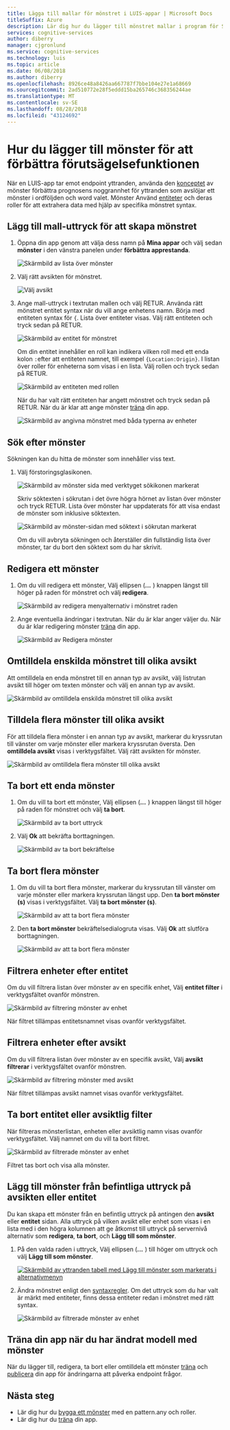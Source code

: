 ```yaml
---
title: Lägga till mallar för mönstret i LUIS-appar | Microsoft Docs
titleSuffix: Azure
description: Lär dig hur du lägger till mönstret mallar i program för Språkförståelse (LUIS) att förbättra förutsägelsefunktionen.
services: cognitive-services
author: diberry
manager: cjgronlund
ms.service: cognitive-services
ms.technology: luis
ms.topic: article
ms.date: 06/08/2018
ms.author: diberry
ms.openlocfilehash: 8926ce48a8426aa667787f7bbe104e27e1a68669
ms.sourcegitcommit: 2ad510772e28f5eddd15ba265746c368356244ae
ms.translationtype: MT
ms.contentlocale: sv-SE
ms.lasthandoff: 08/28/2018
ms.locfileid: "43124692"
---
```

# <a name="how-to-add-patterns-to-improve-prediction-accuracy"></a>Hur du lägger till mönster för att förbättra förutsägelsefunktionen
När en LUIS-app tar emot endpoint yttranden, använda den [konceptet](luis-concept-patterns.md) av mönster förbättra prognosens noggrannhet för yttranden som avslöjar ett mönster i ordföljden och word valet. Mönster Använd [entiteter](luis-concept-entity-types.md) och deras roller för att extrahera data med hjälp av specifika mönstret syntax. 

## <a name="add-template-utterance-to-create-pattern"></a>Lägg till mall-uttryck för att skapa mönstret
1. Öppna din app genom att välja dess namn på **Mina appar** och välj sedan **mönster** i den vänstra panelen under **förbättra apprestanda**.

    ![Skärmbild av lista över mönster](./media/luis-how-to-model-intent-pattern/patterns-1.png)

2. Välj rätt avsikten för mönstret. 

    ![Välj avsikt](./media/luis-how-to-model-intent-pattern/patterns-2.png)

3. Ange mall-uttryck i textrutan mallen och välj RETUR. Använda rätt mönstret entitet syntax när du vill ange enhetens namn. Börja med entiteten syntax för `{`. Lista över entiteter visas. Välj rätt entiteten och tryck sedan på RETUR. 

    ![Skärmbild av entitet för mönstret](./media/luis-how-to-model-intent-pattern/patterns-3.png)

    Om din entitet innehåller en roll kan indikera vilken roll med ett enda kolon `:`efter att entiteten namnet, till exempel `{Location:Origin}`. I listan över roller för enheterna som visas i en lista. Välj rollen och tryck sedan på RETUR. 

    ![Skärmbild av entiteten med rollen](./media/luis-how-to-model-intent-pattern/patterns-4.png)

    När du har valt rätt entiteten har angett mönstret och tryck sedan på RETUR. När du är klar att ange mönster [träna](luis-how-to-train.md) din app.

    ![Skärmbild av angivna mönstret med båda typerna av enheter](./media/luis-how-to-model-intent-pattern/patterns-5.png)

## <a name="search-patterns"></a>Sök efter mönster
Sökningen kan du hitta de mönster som innehåller viss text.  

1. Välj förstoringsglasikonen.

    ![Skärmbild av mönster sida med verktyget sökikonen markerat](./media/luis-how-to-model-intent-pattern/search-icon.png)

    Skriv söktexten i sökrutan i det övre högra hörnet av listan över mönster och tryck RETUR. Lista över mönster har uppdaterats för att visa endast de mönster som inklusive söktexten.

    ![Skärmbild av mönster-sidan med söktext i sökrutan markerat](./media/luis-how-to-model-intent-pattern/search-text.png)

    Om du vill avbryta sökningen och återställer din fullständig lista över mönster, tar du bort den söktext som du har skrivit.

<!-- TBD: should I be able to click on the magnifying glass again to close the search box? It doesn't reset the list. -->

## <a name="edit-a-pattern"></a>Redigera ett mönster
1. Om du vill redigera ett mönster, Välj ellipsen (***...*** ) knappen längst till höger på raden för mönstret och välj **redigera**. 

    ![Skärmbild av redigera menyalternativ i mönstret raden](./media/luis-how-to-model-intent-pattern/patterns-three-dots.png) 

2. Ange eventuella ändringar i textrutan. När du är klar anger väljer du. När du är klar redigering mönster [träna](luis-how-to-train.md) din app.

    ![Skärmbild av Redigera mönster](./media/luis-how-to-model-intent-pattern/edit-pattern.png)

## <a name="reassign-individual-pattern-to-different-intent"></a>Omtilldela enskilda mönstret till olika avsikt

Att omtilldela en enda mönstret till en annan typ av avsikt, välj listrutan avsikt till höger om texten mönster och välj en annan typ av avsikt.

![Skärmbild av omtilldela enskilda mönstret till olika avsikt](./media/luis-how-to-model-intent-pattern/reassign-individual-pattern.png)

## <a name="reassign-several-patterns-to-different-intent"></a>Tilldela flera mönster till olika avsikt

För att tilldela flera mönster i en annan typ av avsikt, markerar du kryssrutan till vänster om varje mönster eller markera kryssrutan översta. Den **omtilldela avsikt** visas i verktygsfältet. Välj rätt avsikten för mönster. 

![Skärmbild av omtilldela flera mönster till olika avsikt](./media/luis-how-to-model-intent-pattern/reassign-many-patterns.png)

## <a name="delete-a-single-pattern"></a>Ta bort ett enda mönster

1. Om du vill ta bort ett mönster, Välj ellipsen (***...*** ) knappen längst till höger på raden för mönstret och välj **ta bort**. 

    ![Skärmbild av ta bort uttryck](./media/luis-how-to-model-intent-pattern/patterns-three-dots-ddl.png)

2. Välj **Ok** att bekräfta borttagningen.

    ![Skärmbild av ta bort bekräftelse](./media/luis-how-to-model-intent-pattern/confirm-delete.png)

## <a name="delete-several-patterns"></a>Ta bort flera mönster

1. Om du vill ta bort flera mönster, markerar du kryssrutan till vänster om varje mönster eller markera kryssrutan längst upp. Den **ta bort mönster (s)** visas i verktygsfältet. Välj **ta bort mönster (s)**.  

    ![Skärmbild av att ta bort flera mönster](./media/luis-how-to-model-intent-pattern/delete-many-patterns.png)

2. Den **ta bort mönster** bekräftelsedialogruta visas. Välj **Ok** att slutföra borttagningen.

    ![Skärmbild av att ta bort flera mönster](./media/luis-how-to-model-intent-pattern/delete-many-patterns-confirmation.png)

## <a name="filter-pattern-list-by-entity"></a>Filtrera enheter efter entitet

Om du vill filtrera listan över mönster av en specifik enhet, Välj **entitet filter** i verktygsfältet ovanför mönstren. 

![Skärmbild av filtrering mönster av enhet](./media/luis-how-to-model-intent-pattern/filter-entities-1.png)

När filtret tillämpas entitetsnamnet visas ovanför verktygsfältet. 

## <a name="filter-pattern-list-by-intent"></a>Filtrera enheter efter avsikt

Om du vill filtrera listan över mönster av en specifik avsikt, Välj **avsikt filtrerar** i verktygsfältet ovanför mönstren. 

![Skärmbild av filtrering mönster med avsikt](./media/luis-how-to-model-intent-pattern/filter-intents-1.png)

När filtret tillämpas avsikt namnet visas ovanför verktygsfältet. 

## <a name="remove-entity-or-intent-filter"></a>Ta bort entitet eller avsiktlig filter
När filtreras mönsterlistan, enheten eller avsiktlig namn visas ovanför verktygsfältet. Välj namnet om du vill ta bort filtret.

![Skärmbild av filtrerade mönster av enhet](./media/luis-how-to-model-intent-pattern/filter-entities-2.png)

Filtret tas bort och visa alla mönster. 

## <a name="add-pattern-from-existing-utterance-on-intent-or-entity-page"></a>Lägg till mönster från befintliga uttryck på avsikten eller entitet
Du kan skapa ett mönster från en befintlig uttryck på antingen den **avsikt** eller **entitet** sidan. Alla uttryck på vilken avsikt eller enhet som visas i en lista med i den högra kolumnen att ge åtkomst till uttryck på servernivå alternativ som **redigera**, **ta bort**, och **Lägg till som mönster**.

1. På den valda raden i uttryck, Välj ellipsen (***...*** ) till höger om uttryck och välj **Lägg till som mönster**.

    [![](./media/luis-how-to-model-intent-pattern/add-pattern-from-utterance.png "Skärmbild av yttranden tabell med Lägg till mönster som markerats i alternativmenyn")](./media/luis-how-to-model-intent-pattern/add-pattern-from-utterance.png)

2. Ändra mönstret enligt den [syntaxregler](luis-concept-patterns.md#pattern-syntax). Om det uttryck som du har valt är märkt med entiteter, finns dessa entiteter redan i mönstret med rätt syntax.

    ![Skärmbild av filtrerade mönster av enhet](./media/luis-how-to-model-intent-pattern/confirm-patterns-modal.png)

## <a name="train-your-app-after-changing-model-with-patterns"></a>Träna din app när du har ändrat modell med mönster
När du lägger till, redigera, ta bort eller omtilldela ett mönster [träna](luis-how-to-train.md) och [publicera](luis-how-to-publish-app.md) din app för ändringarna att påverka endpoint frågor. 

## <a name="next-steps"></a>Nästa steg

* Lär dig hur du [bygga ett mönster](luis-tutorial-pattern.md) med en pattern.any och roller.
* Lär dig hur du [träna](luis-how-to-train.md) din app.